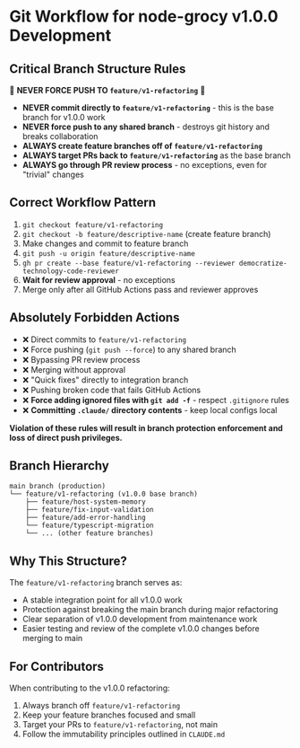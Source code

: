 # Git Workflow for node-grocy v1.0.0 Development

## Critical Branch Structure Rules

🚨 **NEVER FORCE PUSH TO `feature/v1-refactoring`** 🚨

- **NEVER commit directly to `feature/v1-refactoring`** - this is the base branch for v1.0.0 work
- **NEVER force push to any shared branch** - destroys git history and breaks collaboration
- **ALWAYS create feature branches off of `feature/v1-refactoring`**
- **ALWAYS target PRs back to `feature/v1-refactoring`** as the base branch
- **ALWAYS go through PR review process** - no exceptions, even for "trivial" changes

## Correct Workflow Pattern
1. `git checkout feature/v1-refactoring`
2. `git checkout -b feature/descriptive-name` (create feature branch)
3. Make changes and commit to feature branch
4. `git push -u origin feature/descriptive-name`
5. `gh pr create --base feature/v1-refactoring --reviewer democratize-technology-code-reviewer`
6. **Wait for review approval** - no exceptions
7. Merge only after all GitHub Actions pass and reviewer approves

## Absolutely Forbidden Actions
- ❌ Direct commits to `feature/v1-refactoring`
- ❌ Force pushing (`git push --force`) to any shared branch
- ❌ Bypassing PR review process  
- ❌ Merging without approval
- ❌ "Quick fixes" directly to integration branch
- ❌ Pushing broken code that fails GitHub Actions
- ❌ **Force adding ignored files with `git add -f`** - respect `.gitignore` rules
- ❌ **Committing `.claude/` directory contents** - keep local configs local

**Violation of these rules will result in branch protection enforcement and loss of direct push privileges.**

## Branch Hierarchy
```
main branch (production)
└── feature/v1-refactoring (v1.0.0 base branch)
    ├── feature/host-system-memory
    ├── feature/fix-input-validation
    ├── feature/add-error-handling
    └── feature/typescript-migration
    └── ... (other feature branches)
```

## Why This Structure?

The `feature/v1-refactoring` branch serves as:
- A stable integration point for all v1.0.0 work
- Protection against breaking the main branch during major refactoring
- Clear separation of v1.0.0 development from maintenance work
- Easier testing and review of the complete v1.0.0 changes before merging to main

## For Contributors

When contributing to the v1.0.0 refactoring:
1. Always branch off `feature/v1-refactoring`
2. Keep your feature branches focused and small
3. Target your PRs to `feature/v1-refactoring`, not main
4. Follow the immutability principles outlined in `CLAUDE.md`